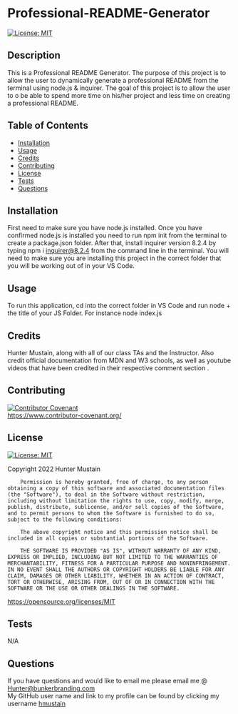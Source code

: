# Professional-README-Generator
[![License: MIT](https://img.shields.io/badge/License-MIT-yellow.svg)](https://opensource.org/licenses/MIT)
        

## Description
This is a Professional README Generator. The purpose of this project is to allow the user to dynamically generate a professional README from the terminal using node.js & inquirer. The goal of this project is to allow the user to o be able to spend more time on his/her project and less time on creating a professional README.

## Table of Contents

- [Installation](#installation)
- [Usage](#usage)
- [Credits](#credits)
- [Contributing](#contributing)
- [License](#license)
- [Tests](#tests)
- [Questions](#questions)

## Installation
First need to make sure you have node.js installed. Once you have confirmed node.js is installed you need to run npm init from the terminal to create a package.json folder. After that, install inquirer version 8.2.4 by typing npm i inquirer@8.2.4 from the command line in the terminal. You will need to make sure you are installing this project in the correct folder that you will be working out of in your VS Code.

## Usage
To run this application, cd into the correct folder in VS Code and run node + the title of your JS Folder. For instance node index.js

## Credits
Hunter Mustain, along with all of our class TAs and the Instructor. Also credit official documentation from MDN and W3 schools, as well as youtube videos that have been credited  in their respective comment section .

## Contributing
[![Contributor Covenant](https://img.shields.io/badge/Contributor%20Covenant-2.1-4baaaa.svg)](code_of_conduct.md) <br>
https://www.contributor-covenant.org/

## License
[![License: MIT](https://img.shields.io/badge/License-MIT-yellow.svg)](https://opensource.org/licenses/MIT)
        
Copyright 2022 Hunter Mustain

        Permission is hereby granted, free of charge, to any person obtaining a copy of this software and associated documentation files (the "Software"), to deal in the Software without restriction, including without limitation the rights to use, copy, modify, merge, publish, distribute, sublicense, and/or sell copies of the Software, and to permit persons to whom the Software is furnished to do so, subject to the following conditions:
        
        The above copyright notice and this permission notice shall be included in all copies or substantial portions of the Software.
        
        THE SOFTWARE IS PROVIDED "AS IS", WITHOUT WARRANTY OF ANY KIND, EXPRESS OR IMPLIED, INCLUDING BUT NOT LIMITED TO THE WARRANTIES OF MERCHANTABILITY, FITNESS FOR A PARTICULAR PURPOSE AND NONINFRINGEMENT. IN NO EVENT SHALL THE AUTHORS OR COPYRIGHT HOLDERS BE LIABLE FOR ANY CLAIM, DAMAGES OR OTHER LIABILITY, WHETHER IN AN ACTION OF CONTRACT, TORT OR OTHERWISE, ARISING FROM, OUT OF OR IN CONNECTION WITH THE SOFTWARE OR THE USE OR OTHER DEALINGS IN THE SOFTWARE.
https://opensource.org/licenses/MIT
        

## Tests
N/A

## Questions
If you have questions and would like to email me please email me @ Hunter@bunkerbranding.com <br>
My GitHub user name and link to my profile can be found by clicking my username <a href="https://github.com/hmustain?tab=repositories">hmustain</a>

